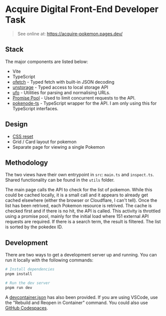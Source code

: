 # Acquire Digital Front-End Developer Task

> See online at: https://acquire-pokemon.pages.dev/

## Stack

The major components are listed below:

- Vite
- TypeScript
- [ofetch](https://unjs.io/packages/ofetch) - Typed fetch with built-in JSON decoding
- [unstorage](https://unjs.io/packages/unstorage) - Typed access to local storage API
- [ufo](https://unjs.io/packages/ufo) - Utilities for parsing and normalising URLs.
- [Promise Pool](https://superchargejs.com/docs/3.x/promise-pool) - Used to limit concurrent requests to the API.
- [pokenode-ts](https://github.com/Gabb-c/pokenode-ts) - TypeScript wrapper for the API. I am only using this for TypeScript interfaces.

## Design

- [CSS reset](https://npm.im/the-new-css-reset)
- Grid / Card layout for pokemon
- Separate page for viewing a single Pokemon

## Methodology

The two views have their own entrypoint in `src`: `main.ts` and `inspect.ts`. Shared functionality can be found in the `utils` folder.

The main page calls the API to check for the list of pokemon. While this could be cached locally, it is a small call and it appears to already get cached elsewhere (either the browser or Cloudflare, I can't tell). Once the list has been retrived, each Pokemon resource is retrived. The cache is checked first and if there is no hit, the API is called. This activity is throttled using a promise pool, mainly for the initial load where 151 external API requests are required. If there is a search term, the result is filtered. The list is sorted by the pokedex ID.

## Development

There are two ways to get a development server up and running. You can run it locally with the following commands:

```sh
# Install dependencies
pnpm install

# Run the dev server
pnpm run dev
```

A [devcontainer.json](https://code.visualstudio.com/docs/devcontainers/containers) has also been provided. If you are using VSCode, use the "Rebuild and Reopen in Container" command. You could also use [GitHub Codespaces](https://docs.github.com/en/codespaces/setting-up-your-project-for-codespaces/adding-a-dev-container-configuration/introduction-to-dev-containers).

